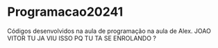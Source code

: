# Programacao20241
Códigos desenvolvidos na aula de programação na aula de Alex.
JOAO VITOR TU JA VIU ISSO PQ TU TA SE ENROLANDO ?



